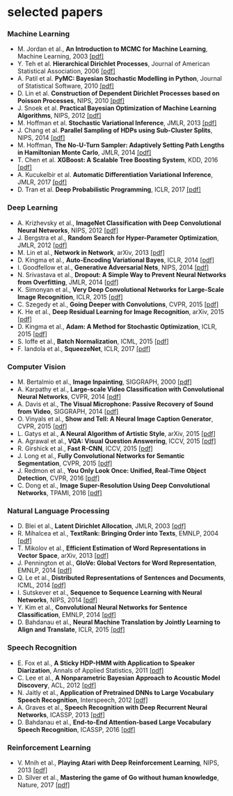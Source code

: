 # selected papers

### Machine Learning

- M. Jordan et al., **An Introduction to MCMC for Machine Learning**, Machine Learning, 2003 [[pdf]](http://www.cs.bham.ac.uk/~axk/mcmc1.pdf)
- Y. Teh et al. **Hierarchical Dirichlet Processes**, Journal of American Statistical Association, 2006 [[pdf]](https://people.eecs.berkeley.edu/~jordan/papers/hdp.pdf)
- A. Patil et al. **PyMC: Bayesian Stochastic Modelling in Python**, Journal of Statistical Software, 2010 [[pdf]](https://www.jstatsoft.org/article/view/v035i04)
- D. Lin et al. **Construction of Dependent Dirichlet Processes based on Poisson Processes**, NIPS, 2010 [[pdf]](https://papers.nips.cc/paper/4151-construction-of-dependent-dirichlet-processes-based-on-poisson-processes.pdf)
- J. Snoek et al. **Practical Bayesian Optimization of Machine Learning Algorithms**, NIPS, 2012 [[pdf]](https://papers.nips.cc/paper/4522-practical-bayesian-optimization-of-machine-learning-algorithms.pdf)
- M. Hoffman et al. **Stochastic Variational Inference**, JMLR, 2013 [[pdf]](https://arxiv.org/pdf/1206.7051.pdf)
- J. Chang et al. **Parallel Sampling of HDPs using Sub-Cluster Splits**, NIPS, 2014 [[pdf]](https://papers.nips.cc/paper/5235-parallel-sampling-of-hdps-using-sub-cluster-splits.pdf)
- M. Hoffman, **The No-U-Turn Sampler: Adaptively Setting Path Lengths in Hamiltonian Monte Carlo**, JMLR, 2014 [[pdf]](https://arxiv.org/pdf/1111.4246.pdf)
- T. Chen et al. **XGBoost: A Scalable Tree Boosting System**, KDD, 2016 [[pdf]](https://arxiv.org/pdf/1603.02754.pdf)
- A. Kucukelbir et al. **Automatic Differentiation Variational Inference**, JMLR, 2017 [[pdf]](https://arxiv.org/pdf/1603.00788.pdf)
- D. Tran et al. **Deep Probabilistic Programming**, ICLR, 2017 [[pdf]](https://arxiv.org/pdf/1701.03757.pdf)

### Deep Learning

- A. Krizhevsky et al., **ImageNet Classification with Deep Convolutional Neural Networks**, NIPS, 2012 [[pdf]](https://papers.nips.cc/paper/4824-imagenet-classification-with-deep-convolutional-neural-networks.pdf)
- J. Bergstra et al., **Random Search for Hyper-Parameter Optimization**, JMLR, 2012 [[pdf]](http://www.jmlr.org/papers/volume13/bergstra12a/bergstra12a.pdf)
- M. Lin et al., **Network in Network**, arXiv, 2013 [[pdf]](https://arxiv.org/pdf/1312.4400.pdf)
- D. Kingma et al., **Auto-Encoding Variational Bayes**, ICLR, 2014 [[pdf]](https://arxiv.org/pdf/1312.6114.pdf)
- I. Goodfellow et al., **Generative Adversarial Nets**, NIPS, 2014 [[pdf]](https://arxiv.org/pdf/1406.2661v1.pdf)
- N. Srivastava et al., **Dropout: A Simple Way to Prevent Neural Networks from Overfitting**, JMLR, 2014 [[pdf]](http://jmlr.org/papers/volume15/srivastava14a/srivastava14a.pdf)
- K. Simonyan et al., **Very Deep Convolutional Networks for Large-Scale Image Recognition**, ICLR, 2015 [[pdf]](https://arxiv.org/pdf/1409.1556.pdf)
- C. Szegedy et al., **Going Deeper with Convolutions**, CVPR, 2015 [[pdf]](https://arxiv.org/pdf/1409.4842v1.pdf)
- K. He et al., **Deep Residual Learning for Image Recognition**, arXiv, 2015 [[pdf]](https://arxiv.org/pdf/1512.03385.pdf)
- D. Kingma et al., **Adam: A Method for Stochastic Optimization**, ICLR, 2015 [[pdf]](https://arxiv.org/pdf/1412.6980.pdf)
- S. Ioffe et al., **Batch Normalization**, ICML, 2015 [[pdf]](https://arxiv.org/pdf/1502.03167.pdf)
- F. Iandola et al., **SqueezeNet**, ICLR, 2017 [[pdf]](https://arxiv.org/pdf/1602.07360.pdf)


### Computer Vision

- M. Bertalmio et al., **Image Inpainting**, SIGGRAPH, 2000 [[pdf]](http://www.tecn.upf.es/~mbertalmio/bertalmi.pdf)
- A. Karpathy et al., **Large-scale Video Classification with Convolutional Neural Networks**, CVPR, 2014 [[pdf]](http://www.cv-foundation.org/openaccess/content_cvpr_2014/papers/Karpathy_Large-scale_Video_Classification_2014_CVPR_paper.pdf)
- A. Davis et al., **The Visual Microphone: Passive Recovery of Sound from Video**, SIGGRAPH, 2014 [[pdf]](https://people.csail.mit.edu/mrub/papers/VisualMic_SIGGRAPH2014.pdf)
- O. Vinyals et al., **Show and Tell: A Neural Image Caption Generator**, CVPR, 2015 [[pdf]](https://arxiv.org/pdf/1411.4555.pdf)
- L. Gatys et al., **A Neural Algorithm of Artistic Style**, arXiv, 2015 [[pdf]](https://arxiv.org/pdf/1508.06576.pdf)
- A. Agrawal et al., **VQA: Visual Question Answering**, ICCV, 2015 [[pdf]](https://arxiv.org/pdf/1505.00468.pdf)
- R. Girshick et al., **Fast R-CNN**, ICCV, 2015 [[pdf]](https://arxiv.org/pdf/1504.08083.pdf)
- J. Long et al., **Fully Convolutional Networks for Semantic Segmentation**, CVPR, 2015 [[pdf]](https://arxiv.org/pdf/1411.4038.pdf)
- J. Redmon et al., **You Only Look Once: Unified, Real-Time Object Detection**, CVPR, 2016 [[pdf]](https://arxiv.org/pdf/1506.02640.pdf)
- C. Dong et al., **Image Super-Resolution Using Deep Convolutional Networks**, TPAMI, 2016 [[pdf]](https://arxiv.org/pdf/1501.00092v3.pdf)


### Natural Language Processing

- D. Blei et al., **Latent Dirichlet Allocation**, JMLR, 2003 [[pdf]](http://www.jmlr.org/papers/volume3/blei03a/blei03a.pdf)
- R. Mihalcea et al., **TextRank: Bringing Order into Texts**, EMNLP, 2004 [[pdf]](https://web.eecs.umich.edu/~mihalcea/papers/mihalcea.emnlp04.pdf)
- T. Mikolov et al., **Efficient Estimation of Word Representations in Vector Space**, arXiv, 2013 [[pdf]](https://arxiv.org/pdf/1301.3781.pdf)
- J. Pennington et al., **GloVe: Global Vectors for Word Representation**, EMNLP, 2014 [[pdf]](https://nlp.stanford.edu/pubs/glove.pdf)
- Q. Le et al., **Distributed Representations of Sentences and Documents**, ICML, 2014 [[pdf]](https://arxiv.org/pdf/1405.4053v2.pdf)
- I. Sutskever et al., **Sequence to Sequence Learning with Neural Networks**, NIPS, 2014 [[pdf]](https://papers.nips.cc/paper/5346-sequence-to-sequence-learning-with-neural-networks.pdf)
- Y. Kim et al., **Convolutional Neural Networks for Sentence Classification**, EMNLP, 2014 [[pdf]](https://arxiv.org/pdf/1408.5882.pdf)
- D. Bahdanau et al., **Neural Machine Translation by Jointly Learning to Align and Translate**, ICLR, 2015 [[pdf]](https://arxiv.org/pdf/1409.0473.pdf)  


### Speech Recognition

- E. Fox et al., **A Sticky HDP-HMM with Application to Speaker Diarization**, Annals of Applied Statistics, 2011 [[pdf]](https://arxiv.org/pdf/0905.2592.pdf)
- C. Lee et al., **A Nonparametric Bayesian Approach to Acoustic Model Discovery**, ACL, 2012 [[pdf]](https://groups.csail.mit.edu/sls/publications/2012/Lee_ACL_2012.pdf)
- N. Jaitly et al., **Application of Pretrained DNNs to Large Vocabulary Speech Recognition**, Interspeech, 2012 [[pdf]](http://www.cs.toronto.edu/~ndjaitly/jaitly-interspeech12.pdf)  
- A. Graves et al., **Speech Recognition with Deep Recurrent Neural Networks**, ICASSP, 2013 [[pdf]](https://arxiv.org/pdf/1303.5778.pdf)  
- D. Bahdanau et al., **End-to-End Attention-based Large Vocabulary Speech Recognition**, ICASSP, 2016 [[pdf]](https://arxiv.org/pdf/1508.04395.pdf)


### Reinforcement Learning

- V. Mnih et al., **Playing Atari with Deep Reinforcement Learning**, NIPS, 2013 [[pdf]](https://www.cs.toronto.edu/~vmnih/docs/dqn.pdf)  
- D. Silver et al., **Mastering the game of Go without human knowledge**, Nature, 2017 [[pdf]](https://deepmind.com/documents/119/agz_unformatted_nature.pdf)  

